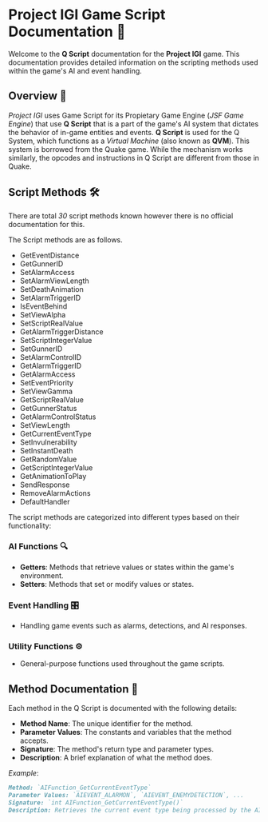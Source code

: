 
# Project IGI Game Script Documentation 📜

Welcome to the **Q Script** documentation for the **Project IGI** game. This documentation provides detailed information on the scripting methods used within the game's AI and event handling.

## Overview 🌟

*Project IGI* uses Game Script for its Propietary Game Engine (*JSF Game Engine*) that use **Q Script** that is a part of the game's AI system that dictates the behavior of in-game entities and events. **Q Script** is used for the Q System, which functions as a *Virtual Machine* (also known as **QVM**). This system is borrowed from the Quake game. While the mechanism works similarly, the opcodes and instructions in Q Script are different from those in Quake.

## Script Methods 🛠️
There are total *30* script methods known however there is no official documentation for this.

The Script methods are as follows.

- GetEventDistance
- GetGunnerID
- SetAlarmAccess
- SetAlarmViewLength
- SetDeathAnimation
- SetAlarmTriggerID
- IsEventBehind
- SetViewAlpha
- SetScriptRealValue
- GetAlarmTriggerDistance
- SetScriptIntegerValue
- SetGunnerID
- SetAlarmControlID
- GetAlarmTriggerID
- GetAlarmAccess
- SetEventPriority
- SetViewGamma
- GetScriptRealValue
- GetGunnerStatus
- GetAlarmControlStatus
- SetViewLength
- GetCurrentEventType
- SetInvulnerability
- SetInstantDeath
- GetRandomValue
- GetScriptIntegerValue
- GetAnimationToPlay
- SendResponse
- RemoveAlarmActions
- DefaultHandler

The script methods are categorized into different types based on their functionality:

### AI Functions 🔍
- **Getters**: Methods that retrieve values or states within the game's environment.
- **Setters**: Methods that set or modify values or states.

### Event Handling 🎛️
- Handling game events such as alarms, detections, and AI responses.

### Utility Functions ⚙️
- General-purpose functions used throughout the game scripts.

## Method Documentation 📖

Each method in the Q Script is documented with the following details:
- **Method Name**: The unique identifier for the method.
- **Parameter Values**: The constants and variables that the method accepts.
- **Signature**: The method's return type and parameter types.
- **Description**: A brief explanation of what the method does.

_Example_:
```markdown
Method: `AIFunction_GetCurrentEventType`
Parameter Values: `AIEVENT_ALARMON`, `AIEVENT_ENEMYDETECTION`, ...
Signature: `int AIFunction_GetCurrentEventType()`
Description: Retrieves the current event type being processed by the AI.
```
